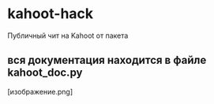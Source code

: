# kahoot-hack
Публичный чит на Kahoot от пакета

## вся документация находится в файле kahoot_doc.py
[изображение.png]
